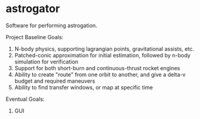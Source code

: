 # astrogator
Software for performing astrogation.

Project Baseline Goals:
1. N-body physics, supporting lagrangian points, gravitational assists, etc.
2. Patched-conic approximation for initial estimation, followed by n-body simulation for verification
3. Support for both short-burn and continuous-thrust rocket engines
4. Ability to create "route" from one orbit to another, and give a delta-v budget and required maneuvers
5. Ability to find transfer windows, or map at specific time

Eventual Goals:
1. GUI
